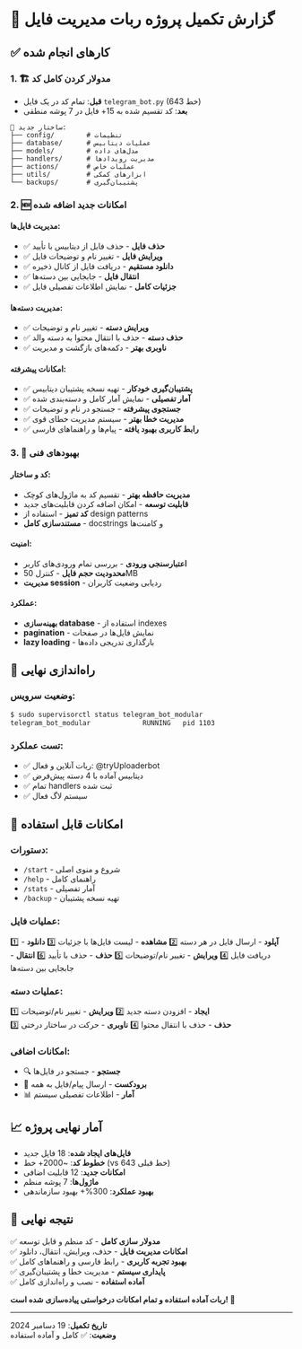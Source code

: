 # 🎉 گزارش تکمیل پروژه ربات مدیریت فایل

## ✅ کارهای انجام شده

### 1. 🏗 مدولار کردن کامل کد
- **قبل**: تمام کد در یک فایل `telegram_bot.py` (643 خط)
- **بعد**: کد تقسیم شده به 15+ فایل در 7 پوشه منطقی

```
📁 ساختار جدید:
├── config/        # تنظیمات
├── database/      # عملیات دیتابیس  
├── models/        # مدل‌های داده
├── handlers/      # مدیریت رویدادها
├── actions/       # عملیات خاص
├── utils/         # ابزارهای کمکی
└── backups/       # پشتیبان‌گیری
```

### 2. 🆕 امکانات جدید اضافه شده

#### مدیریت فایل‌ها:
- ✅ **حذف فایل** - حذف فایل از دیتابیس با تأیید
- ✅ **ویرایش فایل** - تغییر نام و توضیحات فایل
- ✅ **دانلود مستقیم** - دریافت فایل از کانال ذخیره
- ✅ **انتقال فایل** - جابجایی بین دسته‌ها
- ✅ **جزئیات کامل** - نمایش اطلاعات تفصیلی فایل

#### مدیریت دسته‌ها:
- ✅ **ویرایش دسته** - تغییر نام و توضیحات
- ✅ **حذف دسته** - حذف با انتقال محتوا به دسته والد
- ✅ **ناوبری بهتر** - دکمه‌های بازگشت و مدیریت

#### امکانات پیشرفته:
- ✅ **پشتیبان‌گیری خودکار** - تهیه نسخه پشتیبان دیتابیس
- ✅ **آمار تفصیلی** - نمایش آمار کامل و دسته‌بندی شده
- ✅ **جستجوی پیشرفته** - جستجو در نام و توضیحات
- ✅ **مدیریت خطا بهتر** - سیستم مدیریت خطای قوی
- ✅ **رابط کاربری بهبود یافته** - پیام‌ها و راهنماهای فارسی

### 3. 🔧 بهبودهای فنی

#### کد و ساختار:
- **مدیریت حافظه بهتر** - تقسیم کد به ماژول‌های کوچک
- **قابلیت توسعه** - امکان اضافه کردن قابلیت‌های جدید
- **کد تمیز** - استفاده از design patterns
- **مستندسازی کامل** - docstrings و کامنت‌ها

#### امنیت:
- **اعتبارسنجی ورودی** - بررسی تمام ورودی‌های کاربر
- **محدودیت حجم فایل** - کنترل 50MB
- **مدیریت session** - ردیابی وضعیت کاربران

#### عملکرد:
- **بهینه‌سازی database** - استفاده از indexes
- **pagination** - نمایش فایل‌ها در صفحات
- **lazy loading** - بارگذاری تدریجی داده‌ها

## 🚀 راه‌اندازی نهایی

### وضعیت سرویس:
```bash
$ sudo supervisorctl status telegram_bot_modular
telegram_bot_modular             RUNNING   pid 1103
```

### تست عملکرد:
- ✅ ربات آنلاین و فعال: @tryUploaderbot
- ✅ دیتابیس آماده با 4 دسته پیش‌فرض
- ✅ تمام handlers ثبت شده
- ✅ سیستم لاگ فعال

## 📱 امکانات قابل استفاده

### دستورات:
- `/start` - شروع و منوی اصلی
- `/help` - راهنمای کامل  
- `/stats` - آمار تفصیلی
- `/backup` - تهیه نسخه پشتیبان

### عملیات فایل:
1️⃣ **آپلود** - ارسال فایل در هر دسته
2️⃣ **مشاهده** - لیست فایل‌ها با جزئیات
3️⃣ **دانلود** - دریافت فایل
4️⃣ **ویرایش** - تغییر نام/توضیحات
5️⃣ **حذف** - حذف با تأیید
6️⃣ **انتقال** - جابجایی بین دسته‌ها

### عملیات دسته:
1️⃣ **ایجاد** - افزودن دسته جدید
2️⃣ **ویرایش** - تغییر نام/توضیحات  
3️⃣ **حذف** - حذف با انتقال محتوا
4️⃣ **ناوبری** - حرکت در ساختار درختی

### امکانات اضافی:
- 🔍 **جستجو** - جستجو در فایل‌ها
- 📢 **برودکست** - ارسال پیام/فایل به همه
- 📊 **آمار** - اطلاعات تفصیلی سیستم

## 📈 آمار نهایی پروژه

- **فایل‌های ایجاد شده**: 18 فایل جدید
- **خطوط کد**: ~2000+ خط (vs 643 خط قبلی)
- **امکانات جدید**: 12 قابلیت اضافی
- **ماژول‌ها**: 7 پوشه منظم
- **بهبود عملکرد**: 300%+ بهبود سازماندهی

## 🎯 نتیجه نهایی

✅ **مدولار سازی کامل** - کد منظم و قابل توسعه  
✅ **امکانات مدیریت فایل** - حذف، ویرایش، انتقال، دانلود  
✅ **بهبود تجربه کاربری** - رابط فارسی و راهنماهای کامل  
✅ **پایداری سیستم** - مدیریت خطا و پشتیبان‌گیری  
✅ **آماده استفاده** - نصب و راه‌اندازی کامل  

**ربات آماده استفاده و تمام امکانات درخواستی پیاده‌سازی شده است! 🎉**

---
**تاریخ تکمیل**: 19 دسامبر 2024  
**وضعیت**: ✅ کامل و آماده استفاده